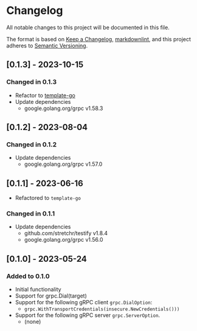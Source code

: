 # Changelog

All notable changes to this project will be documented in this file.

The format is based on [Keep a Changelog](https://keepachangelog.com/en/1.0.0/),
[markdownlint](https://dlaa.me/markdownlint/),
and this project adheres to [Semantic Versioning](https://semver.org/spec/v2.0.0.html).

## [0.1.3] - 2023-10-15

### Changed in 0.1.3

- Refactor to [template-go](https://github.com/Senzing/template-go)
- Update dependencies
  - google.golang.org/grpc v1.58.3

## [0.1.2] - 2023-08-04

### Changed in 0.1.2

- Update dependencies
  - google.golang.org/grpc v1.57.0

## [0.1.1] - 2023-06-16

- Refactored to `template-go`

### Changed in 0.1.1

- Update dependencies
  - github.com/stretchr/testify v1.8.4
  - google.golang.org/grpc v1.56.0

## [0.1.0] - 2023-05-24

### Added to 0.1.0

- Initial functionality
- Support for grpc.Dial(target)
- Support for the following gRPC client `grpc.DialOption`:
  - `grpc.WithTransportCredentials(insecure.NewCredentials()))`
- Support for the following gRPC server `grpc.ServerOption`.
  - (none)
